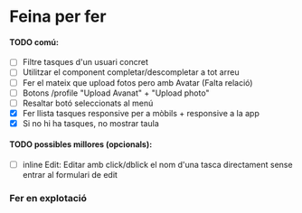# Feina per fer

#### TODO comú:
- [ ] Filtre tasques d'un usuari concret
- [ ] Utilitzar el component completar/descompletar a tot arreu 
- [ ] Fer el mateix que upload fotos pero amb Avatar (Falta relació)
- [ ] Botons /profile "Upload Avanat" + "Upload photo"
- [ ] Resaltar botó seleccionats al menú
- [X] Fer llista tasques responsive per a mòbils + responsive a la app
- [X] Si no hi ha tasques, no mostrar taula

#### TODO possibles millores (opcionals):
- [ ] inline Edit: Editar amb click/dblick el nom d'una tasca directament sense entrar al formulari de edit

### Fer en explotació